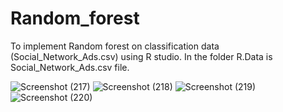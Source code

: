 # Random_forest
To implement Random forest on classification data (Social_Network_Ads.csv) using R studio.
In the folder R.Data is Social_Network_Ads.csv file.

![Screenshot (217)](https://user-images.githubusercontent.com/65757392/110620724-5fbeab80-81bf-11eb-87eb-0afa0ed8946a.png)
![Screenshot (218)](https://user-images.githubusercontent.com/65757392/110620728-60efd880-81bf-11eb-83e6-804ad100f35a.png)
![Screenshot (219)](https://user-images.githubusercontent.com/65757392/110620732-61886f00-81bf-11eb-9118-e5eced800850.png)
![Screenshot (220)](https://user-images.githubusercontent.com/65757392/110620734-62210580-81bf-11eb-9874-f930cfeff1e1.png)
